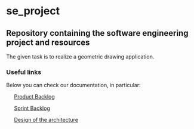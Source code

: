 # se_project
## Repository containing the software engineering project and resources

The given task is to realize a geometric drawing application.

### Useful links


Below you can check our documentation, in particular:

&ensp;&ensp;&ensp;[Product Backlog](https://unisalerno-my.sharepoint.com/:w:/g/personal/f_pastorepalumbo_studenti_unisa_it/EcexAt0tuNtEjbHmki_r2l8BUHJ_TArmj0AiTJ1QnrkuPQ)

&ensp;&ensp;&ensp;[Sprint Backlog](https://unisalerno-my.sharepoint.com/:w:/g/personal/f_pastorepalumbo_studenti_unisa_it/ETqywdWM0UhLnDI4wFNUU8YB-QTReDuRnPmQxDgl3vwogg?e=9yY8GC)

&ensp;&ensp;&ensp;[Design of the architecture](https://unisalerno-my.sharepoint.com/:w:/g/personal/f_pastorepalumbo_studenti_unisa_it/EWAyS3HCib5Kvemxl1PEV9wBoJxS9kPa1sQcf4BrEly2lg?e=P9uQTf)